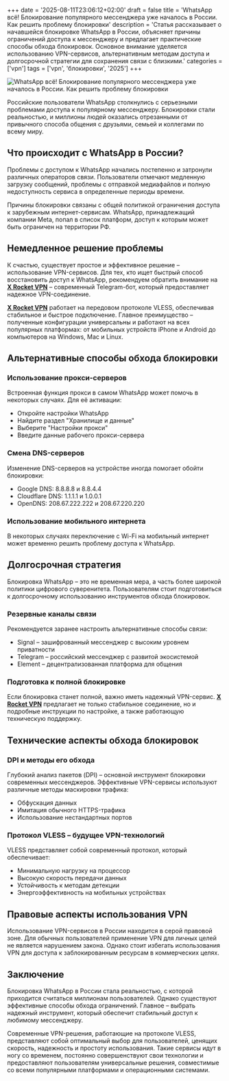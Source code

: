 +++
date = '2025-08-11T23:06:12+02:00'
draft = false
title = 'WhatsApp всё! Блокирование популярного мессенджера уже началось в России. Как решить проблему блокировки'
description = 'Статья рассказывает о начавшейся блокировке WhatsApp в России, объясняет причины ограничений доступа к мессенджеру и предлагает практические способы обхода блокировок. Основное внимание уделяется использованию VPN-сервисов, альтернативным методам доступа и долгосрочной стратегии для сохранения связи с близкими.'
categories = ['vpn']
tags = ['vpn', 'блокировки', '2025']
+++

![WhatsApp всё! Блокирование популярного мессенджера уже началось в России. Как решить проблему блокировки](https://ladyfly-content.fra1.cdn.digitaloceanspaces.com/4180BAE7-F112-4E7B-83AC-C18163ABA447.jpeg)

Российские пользователи WhatsApp столкнулись с серьезными проблемами доступа к популярному мессенджеру. Блокировки стали реальностью, и миллионы людей оказались отрезанными от привычного способа общения с друзьями, семьей и коллегами по всему миру.

## Что происходит с WhatsApp в России?

Проблемы с доступом к WhatsApp начались постепенно и затронули различных операторов связи. Пользователи отмечают медленную загрузку сообщений, проблемы с отправкой медиафайлов и полную недоступность сервиса в определенные периоды времени.

Причины блокировки связаны с общей политикой ограничения доступа к зарубежным интернет-сервисам. WhatsApp, принадлежащий компании Meta, попал в список платформ, доступ к которым может быть ограничен на территории РФ.

## Немедленное решение проблемы

К счастью, существует простое и эффективное решение – использование VPN-сервисов. Для тех, кто ищет быстрый способ восстановить доступ к WhatsApp, рекомендуем обратить внимание на **[X Rocket VPN](https://t.me/X_Rocket_VPN_bot?start=ref-b-9)** – современный Telegram-бот, который предоставляет надежное VPN-соединение.

**[X Rocket VPN](https://t.me/X_Rocket_VPN_bot?start=ref-b-9)** работает на передовом протоколе VLESS, обеспечивая стабильное и быстрое подключение. Главное преимущество – полученные конфигурации универсальны и работают на всех популярных платформах: от мобильных устройств iPhone и Android до компьютеров на Windows, Mac и Linux.

## Альтернативные способы обхода блокировки

### Использование прокси-серверов
Встроенная функция прокси в самом WhatsApp может помочь в некоторых случаях. Для её активации:
- Откройте настройки WhatsApp
- Найдите раздел "Хранилище и данные"
- Выберите "Настройки прокси"
- Введите данные рабочего прокси-сервера

### Смена DNS-серверов
Изменение DNS-серверов на устройстве иногда помогает обойти блокировки:
- Google DNS: 8.8.8.8 и 8.8.4.4
- Cloudflare DNS: 1.1.1.1 и 1.0.0.1
- OpenDNS: 208.67.222.222 и 208.67.220.220

### Использование мобильного интернета
В некоторых случаях переключение с Wi-Fi на мобильный интернет может временно решить проблему доступа к WhatsApp.

## Долгосрочная стратегия

Блокировка WhatsApp – это не временная мера, а часть более широкой политики цифрового суверенитета. Пользователям стоит подготовиться к долгосрочному использованию инструментов обхода блокировок.

### Резервные каналы связи
Рекомендуется заранее настроить альтернативные способы связи:
- Signal – зашифрованный мессенджер с высоким уровнем приватности
- Telegram – российский мессенджер с развитой экосистемой
- Element – децентрализованная платформа для общения

### Подготовка к полной блокировке
Если блокировка станет полной, важно иметь надежный VPN-сервис. **[X Rocket VPN](https://t.me/X_Rocket_VPN_bot?start=ref-b-9)** предлагает не только стабильное соединение, но и подробные инструкции по настройке, а также работающую техническую поддержку.

## Технические аспекты обхода блокировок

### DPI и методы его обхода
Глубокий анализ пакетов (DPI) – основной инструмент блокировки современных мессенджеров. Эффективные VPN-сервисы используют различные методы маскировки трафика:
- Обфускация данных
- Имитация обычного HTTPS-трафика
- Использование нестандартных портов

### Протокол VLESS – будущее VPN-технологий
VLESS представляет собой современный протокол, который обеспечивает:
- Минимальную нагрузку на процессор
- Высокую скорость передачи данных
- Устойчивость к методам детекции
- Энергоэффективность на мобильных устройствах

## Правовые аспекты использования VPN

Использование VPN-сервисов в России находится в серой правовой зоне. Для обычных пользователей применение VPN для личных целей не является нарушением закона. Однако стоит избегать использования VPN для доступа к заблокированным ресурсам в коммерческих целях.

## Заключение

Блокировка WhatsApp в России стала реальностью, с которой приходится считаться миллионам пользователей. Однако существуют эффективные способы обхода ограничений. Главное – выбрать надежный инструмент, который обеспечит стабильный доступ к любимому мессенджеру.

Современные VPN-решения, работающие на протоколе VLESS, представляют собой оптимальный выбор для пользователей, ценящих скорость, надежность и простоту использования. Такие сервисы идут в ногу со временем, постоянно совершенствуют свои технологии и предоставляют пользователям универсальные решения, совместимые со всеми популярными платформами и операционными системами.